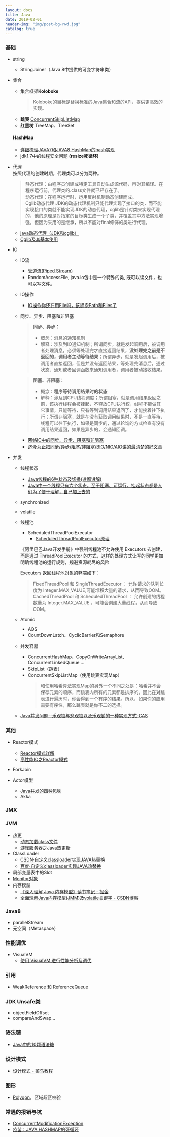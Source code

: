```yaml
---
layout: docs
title: Java
date: 2019-02-01
header-img: "img/post-bg-rwd.jpg"
catalog: true
---
```


### 基础
* string
	* StringJoiner（Java 8中提供的可变字符串类）

* 集合
	* 集合框架**Koloboke**  
		> Koloboke的目标是替换标准的Java集合和流的API，提供更高效的实现。
	* **跳表** [ConcurrentSkipListMap](https://blog.csdn.net/sunxianghuang/article/details/52221913)
	* **红黑树** TreeMap、TreeSet
	#### HashMap
	* [详细梳理JAVA7和JAVA8 HashMap的hash实现](https://blog.csdn.net/u013453787/article/details/84702992)
	* jdk1.7中的线程安全问题 **(resize死循环)**

* 代理  
	按照代理的创建时期，代理类可以分为两种。 
	> 静态代理：由程序员创建或特定工具自动生成源代码，再对其编译。在程序运行前，代理类的.class文件就已经存在了。  
	> 动态代理：在程序运行时，运用反射机制动态创建而成。  
	Cglib动态代理 
	> JDK的动态代理机制只能代理实现了接口的类，而不能实现接口的类就不能实现JDK的动态代理，cglib是针对类来实现代理的，他的原理是对指定的目标类生成一个子类，并覆盖其中方法实现增强，但因为采用的是继承，所以不能对final修饰的类进行代理。
	
	* [java动态代理（JDK和cglib）](http://www.cnblogs.com/jqyp/archive/2010/08/20/1805041.html)
	* [Cglib及其基本使用](https://www.cnblogs.com/xrq730/p/6661692.html)

* IO
	* IO流
		* [管道流(Piped Stream)](https://www.cnblogs.com/skywang12345/p/io_04.html)
		* RandomAccessFile, java.io包中是一个特殊的类, 既可以读文件，也可以写文件。

	* IO操作
		* [IO操作你还在用File吗，该拥抱Path和Files了](https://www.sohu.com/a/132459571_654433)

	* 同步、异步、阻塞和非阻塞
		> **同步、异步：**  
		> * 概念：消息的通知机制
		> * 解释：涉及到IO通知机制；所谓同步，就是发起调用后，被调用者处理消息，必须等处理完才直接返回结果，**没处理完之前是不返回的，调用者主动等待结果**；所谓异步，就是发起调用后，被调用者直接返回，但是并没有返回结果，等处理完消息后，通过状态、通知或者回调函数来通知调用者，调用者被动接收结果。
		
		> **阻塞、非阻塞：**  
		> * 概念：**程序等待调用结果时的状态**
		> * 解释：涉及到CPU线程调度；所谓阻塞，就是调用结果返回之前，该执行线程会被挂起，不释放CPU执行权，线程不能做其它事情，只能等待，只有等到调用结果返回了，才能接着往下执行；所谓非阻塞，就是在没有获取调用结果时，不是一直等待，线程可以往下执行，如果是同步的，通过轮询的方式检查有没有调用结果返回，如果是异步的，会通知回调。
		
		* [网络IO中的同步、异步、阻塞和非阻塞](https://drugbean.club/2019/02/14/%E7%BD%91%E7%BB%9CIO%E4%B8%AD%E7%9A%84%E5%90%8C%E6%AD%A5-%E5%BC%82%E6%AD%A5-%E9%98%BB%E5%A1%9E%E5%92%8C%E9%9D%9E%E9%98%BB%E5%A1%9E/)
		* [迄今为止把同步/异步/阻塞/非阻塞/BIO/NIO/AIO讲的最清楚的好文章](https://juejin.im/post/5cff70c0f265da1ba56b14fd)

* 并发
	* 线程状态
		* [Java线程的6种状态及切换(透彻讲解)](https://blog.csdn.net/pange1991/article/details/53860651)
		* [Java中一个线程只有六个状态。至于阻塞、可运行、挂起状态都是人们为了便于理解，自己加上去的](https://www.cnblogs.com/GooPolaris/p/8079490.html)
	* synchronized
	* volatile 
	* 线程池  
		* ScheduledThreadPoolExecutor
			* [ScheduledThreadPoolExecutor原理](https://blog.csdn.net/luanmousheng/article/details/77816412)
		
		《阿里巴巴Java开发手册》中强制线程池不允许使用 Executors 去创建，而是通过 ThreadPoolExecutor 的方式，这样的处理方式让写的同学更加明确线程池的运行规则，规避资源耗尽的风险

		Executors 返回线程池对象的弊端如下：
		> FixedThreadPool 和 SingleThreadExecutor ： 允许请求的队列长度为 Integer.MAX_VALUE,可能堆积大量的请求，从而导致OOM。  
		> CachedThreadPool 和 ScheduledThreadPool ： 允许创建的线程数量为 Integer.MAX_VALUE ，可能会创建大量线程，从而导致OOM。
	* Atomic
		* AQS
		* CountDownLatch、CyclicBarrier和Semaphore

	* 并发容器
		* ConcurrentHashMap、CopyOnWriteArrayList、ConcurrentLinkedQueue ...
		* SkipList（跳表）
		* ConcurrentSkipListMap（使用跳表实现Map）  
			> 和使用哈希算法实现Map的另外一个不同之处是：哈希并不会保存元素的顺序，而跳表内所有的元素都是排序的。因此在对跳表进行遍历时，你会得到一个有序的结果。所以，如果你的应用需要有序性，那么跳表就是你不二的选择。
	* [Java并发问题--乐观锁与悲观锁以及乐观锁的一种实现方式-CAS](http://www.cnblogs.com/qjjazry/p/6581568.html)


### 其他
* Reactor模式
	* [Reactor模式详解](https://www.cnblogs.com/winner-0715/p/8733787.html)
	* [高性能IO之Reactor模式](https://www.cnblogs.com/doit8791/p/7461479.html)

* ForkJoin
* Actor模型
	* [Java并发的四种风味](http://www.importnew.com/14506.html) 
	* Akka

### JMX

### JVM
* 热更
	* [动态加载class文件](https://zheng12tian.iteye.com/blog/1495037)
	* [游戏服务器之Java热更新](https://www.cnblogs.com/wgslucky/p/9127681.html)
* ClassLoader
	- [CSDN·自定义classloader实现JAVA热替换](https://blog.csdn.net/puhaiyang/article/details/78165465)
	- [百度·自定义classloader实现JAVA热替换](https://www.baidu.com/s?ie=utf8&oe=utf8&wd=自定义classloader实现JAVA热替换&tn=98010089_dg&ch=4)
* 局部变量表中的Slot
* [Monitor对象](https://blog.csdn.net/super_x_man/article/details/81741073)
* 内存模型
	- [《深入理解 Java 内存模型》读书笔记 - 掘金](https://juejin.im/post/5a98c6a16fb9a028cd448965?utm_source=gold_browser_extension)
	- [全面理解Java内存模型(JMM)及volatile关键字 - CSDN博客](http://blog.csdn.net/javazejian/article/details/72772461)


### Java8
* parallelStream
* 元空间（Metaspace）


### 性能调优
* VisualVM
	* [使用 VisualVM 进行性能分析及调优](https://www.ibm.com/developerworks/cn/java/j-lo-visualvm/)


### 引用
* WeakReference 和 ReferenceQueue


### JDK Unsafe类
* objectFieldOffset
* compareAndSwap...


### 语法糖
* [Java中的10颗语法糖](https://www.cnblogs.com/duanxz/p/3916028.html)


### 设计模式
* [设计模式 - 菜鸟教程](http://www.runoob.com/design-pattern/design-pattern-tutorial.html)


### 图形
* [Polygon](https://segmentfault.com/a/1190000007736473)，区域超区校验


### 常遇的报错与坑
* [ConcurrentModificationException](https://www.2cto.com/kf/201403/286536.html)
* [疫苗：JAVA HASHMAP的死循环](https://coolshell.cn/articles/9606.html)